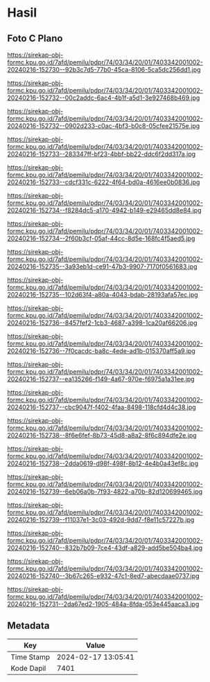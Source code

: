 # Hasil

## Foto C Plano

https://sirekap-obj-formc.kpu.go.id/7afd/pemilu/pdpr/74/03/34/20/01/7403342001002-20240216-152730--92b3c7d5-77b0-45ca-8106-5ca5dc256dd1.jpg

https://sirekap-obj-formc.kpu.go.id/7afd/pemilu/pdpr/74/03/34/20/01/7403342001002-20240216-152732--00c2addc-6ac4-4b1f-a5d1-3e927468b469.jpg

https://sirekap-obj-formc.kpu.go.id/7afd/pemilu/pdpr/74/03/34/20/01/7403342001002-20240216-152732--0902d233-c0ac-4bf3-b0c8-05cfee21575e.jpg

https://sirekap-obj-formc.kpu.go.id/7afd/pemilu/pdpr/74/03/34/20/01/7403342001002-20240216-152733--283347ff-bf23-4bbf-bb22-ddc6f2dd317a.jpg

https://sirekap-obj-formc.kpu.go.id/7afd/pemilu/pdpr/74/03/34/20/01/7403342001002-20240216-152733--cdcf331c-6222-4f64-bd0a-4616ee0b0836.jpg

https://sirekap-obj-formc.kpu.go.id/7afd/pemilu/pdpr/74/03/34/20/01/7403342001002-20240216-152734--f8284dc5-a170-4942-b149-e29465dd8e84.jpg

https://sirekap-obj-formc.kpu.go.id/7afd/pemilu/pdpr/74/03/34/20/01/7403342001002-20240216-152734--2f60b3cf-05af-44cc-8d5e-168fc4f5aed5.jpg

https://sirekap-obj-formc.kpu.go.id/7afd/pemilu/pdpr/74/03/34/20/01/7403342001002-20240216-152735--3a93eb1d-ce91-47b3-9907-7170f0561683.jpg

https://sirekap-obj-formc.kpu.go.id/7afd/pemilu/pdpr/74/03/34/20/01/7403342001002-20240216-152735--102d63f4-a80a-4043-bdab-28193afa57ec.jpg

https://sirekap-obj-formc.kpu.go.id/7afd/pemilu/pdpr/74/03/34/20/01/7403342001002-20240216-152736--8457fef2-1cb3-4687-a398-1ca20af66206.jpg

https://sirekap-obj-formc.kpu.go.id/7afd/pemilu/pdpr/74/03/34/20/01/7403342001002-20240216-152736--7f0cacdc-ba8c-4ede-ad1b-015370aff5a9.jpg

https://sirekap-obj-formc.kpu.go.id/7afd/pemilu/pdpr/74/03/34/20/01/7403342001002-20240216-152737--ea135266-f149-4a67-970e-f6975a1a31ee.jpg

https://sirekap-obj-formc.kpu.go.id/7afd/pemilu/pdpr/74/03/34/20/01/7403342001002-20240216-152737--cbc9047f-f402-4faa-8498-118cfd4d4c38.jpg

https://sirekap-obj-formc.kpu.go.id/7afd/pemilu/pdpr/74/03/34/20/01/7403342001002-20240216-152738--8f6e6fef-8b73-45d8-a8a2-8f6c894dfe2e.jpg

https://sirekap-obj-formc.kpu.go.id/7afd/pemilu/pdpr/74/03/34/20/01/7403342001002-20240216-152738--2dda0619-d98f-498f-8b12-4e4b0a43ef8c.jpg

https://sirekap-obj-formc.kpu.go.id/7afd/pemilu/pdpr/74/03/34/20/01/7403342001002-20240216-152739--6eb06a0b-7f93-4822-a70b-82d120699465.jpg

https://sirekap-obj-formc.kpu.go.id/7afd/pemilu/pdpr/74/03/34/20/01/7403342001002-20240216-152739--f11037e1-3c03-492d-9dd7-f8e11c57227b.jpg

https://sirekap-obj-formc.kpu.go.id/7afd/pemilu/pdpr/74/03/34/20/01/7403342001002-20240216-152740--832b7b09-7ce4-43df-a829-add5be504ba4.jpg

https://sirekap-obj-formc.kpu.go.id/7afd/pemilu/pdpr/74/03/34/20/01/7403342001002-20240216-152740--3b67c265-e932-47c1-8ed7-abecdaae0737.jpg

https://sirekap-obj-formc.kpu.go.id/7afd/pemilu/pdpr/74/03/34/20/01/7403342001002-20240216-152731--2da67ed2-1905-484a-8fda-053e445aaca3.jpg


## Metadata

| Key        | Value               |
| ---------- | ------------------- |
| Time Stamp | 2024-02-17 13:05:41 |
| Kode Dapil | 7401                |



